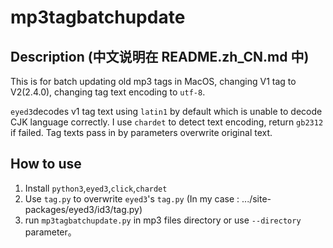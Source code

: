 # mp3tagbatchupdate
## Description (中文说明在 README.zh_CN.md 中)
This is for batch updating old mp3 tags in MacOS, changing V1 tag to V2(2.4.0), changing tag text encoding to `utf-8`.

`eyed3`decodes v1 tag text using `latin1` by default which is unable to decode CJK language correctly. I use `chardet` to detect text encoding, return `gb2312` if failed. Tag texts pass in by parameters overwrite original text.

## How to use
1. Install `python3`,`eyed3`,`click`,`chardet`
2. Use `tag.py` to overwrite `eyed3`'s `tag.py` (In my case : .../site-packages/eyed3/id3/tag.py)
3. run `mp3tagbatchupdate.py` in mp3 files directory or use `--directory` parameter。
